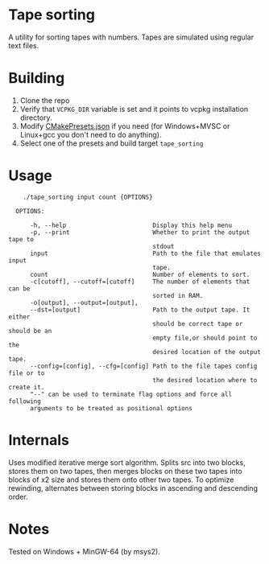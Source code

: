 # Tape sorting
A utility for sorting tapes with numbers. Tapes are simulated using regular text files.

# Building
1. Clone the repo
2. Verify that `VCPKG_DIR` variable is set and it points to vcpkg installation directory.
3. Modify [CMakePresets.json](CMakePresets.json) if you need (for Windows+MVSC or Linux+gcc you don't need to do anything).
4. Select one of the presets and build target `tape_sorting`

# Usage

```
    ./tape_sorting input count {OPTIONS}

  OPTIONS:

      -h, --help                        Display this help menu
      -p, --print                       Whether to print the output tape to
                                        stdout
      input                             Path to the file that emulates input
                                        tape.
      count                             Number of elements to sort.
      -c[cutoff], --cutoff=[cutoff]     The number of elements that can be
                                        sorted in RAM.
      -o[output], --output=[output],
      --dst=[output]                    Path to the output tape. It either
                                        should be correct tape or should be an
                                        empty file,or should point to the
                                        desired location of the output tape.
      --config=[config], --cfg=[config] Path to the file tapes config file or to
                                        the desired location where to create it.
      "--" can be used to terminate flag options and force all following
      arguments to be treated as positional options

```

# Internals

Uses modified iterative merge sort algorithm. Splits src into two blocks, stores them on two tapes, 
then merges blocks on these two tapes into blocks of x2 size and stores them onto other two tapes.
To optimize rewinding, alternates between storing blocks in ascending and descending order.

# Notes
Tested on Windows + MinGW-64 (by msys2).
